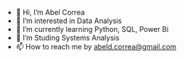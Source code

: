 - 👋 Hi, I’m Abel Correa
- 👀 I’m interested in Data Analysis
- 🌱 I’m currently learning Python, SQL, Power Bi
- 💞️ I’m Studing Systems Analysis
- 📫 How to reach me by abeld.correa@gmail.com

<!---
Abel075/Abel075 is a ✨ special ✨ repository because its `README.md` (this file) appears on your GitHub profile.
You can click the Preview link to take a look at your changes.
--->
